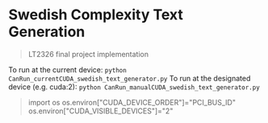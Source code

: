 # Swedish Complexity Text Generation #
>LT2326 final project implementation

To run at the current device:  ```python CanRun_currentCUDA_swedish_text_generator.py```
To run at the designated device (e.g. cuda:2):  ```python CanRun_manualCUDA_swedish_text_generator.py```
>import os
    os.environ["CUDA_DEVICE_ORDER"]="PCI_BUS_ID"
    os.environ["CUDA_VISIBLE_DEVICES"]="2"
